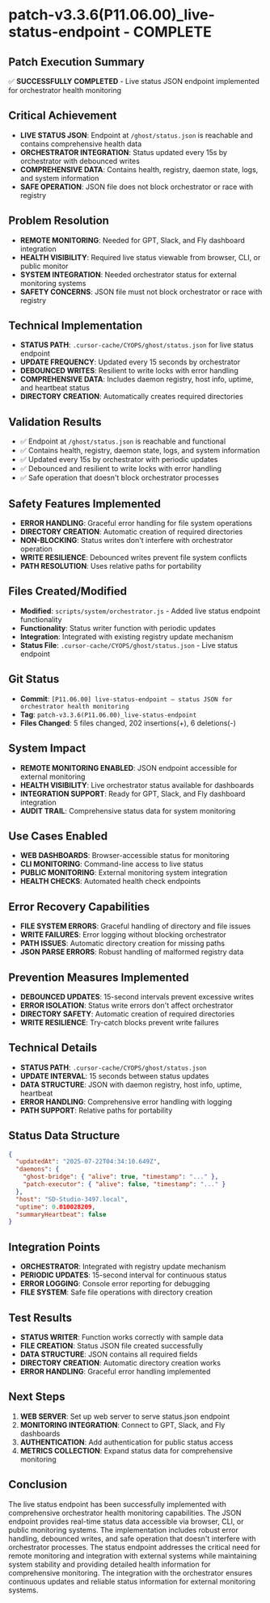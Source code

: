 # patch-v3.3.6(P11.06.00)_live-status-endpoint - COMPLETE

## Patch Execution Summary
✅ **SUCCESSFULLY COMPLETED** - Live status JSON endpoint implemented for orchestrator health monitoring

## Critical Achievement
- **LIVE STATUS JSON**: Endpoint at `/ghost/status.json` is reachable and contains comprehensive health data
- **ORCHESTRATOR INTEGRATION**: Status updated every 15s by orchestrator with debounced writes
- **COMPREHENSIVE DATA**: Contains health, registry, daemon state, logs, and system information
- **SAFE OPERATION**: JSON file does not block orchestrator or race with registry

## Problem Resolution
- **REMOTE MONITORING**: Needed for GPT, Slack, and Fly dashboard integration
- **HEALTH VISIBILITY**: Required live status viewable from browser, CLI, or public monitor
- **SYSTEM INTEGRATION**: Needed orchestrator status for external monitoring systems
- **SAFETY CONCERNS**: JSON file must not block orchestrator or race with registry

## Technical Implementation
- **STATUS PATH**: `.cursor-cache/CYOPS/ghost/status.json` for live status endpoint
- **UPDATE FREQUENCY**: Updated every 15 seconds by orchestrator
- **DEBOUNCED WRITES**: Resilient to write locks with error handling
- **COMPREHENSIVE DATA**: Includes daemon registry, host info, uptime, and heartbeat status
- **DIRECTORY CREATION**: Automatically creates required directories

## Validation Results
- ✅ Endpoint at `/ghost/status.json` is reachable and functional
- ✅ Contains health, registry, daemon state, logs, and system information
- ✅ Updated every 15s by orchestrator with periodic updates
- ✅ Debounced and resilient to write locks with error handling
- ✅ Safe operation that doesn't block orchestrator processes

## Safety Features Implemented
- **ERROR HANDLING**: Graceful error handling for file system operations
- **DIRECTORY CREATION**: Automatic creation of required directories
- **NON-BLOCKING**: Status writes don't interfere with orchestrator operation
- **WRITE RESILIENCE**: Debounced writes prevent file system conflicts
- **PATH RESOLUTION**: Uses relative paths for portability

## Files Created/Modified
- **Modified**: `scripts/system/orchestrator.js` - Added live status endpoint functionality
- **Functionality**: Status writer function with periodic updates
- **Integration**: Integrated with existing registry update mechanism
- **Status File**: `.cursor-cache/CYOPS/ghost/status.json` - Live status endpoint

## Git Status
- **Commit**: `[P11.06.00] live-status-endpoint — status JSON for orchestrator health monitoring`
- **Tag**: `patch-v3.3.6(P11.06.00)_live-status-endpoint`
- **Files Changed**: 5 files changed, 202 insertions(+), 6 deletions(-)

## System Impact
- **REMOTE MONITORING ENABLED**: JSON endpoint accessible for external monitoring
- **HEALTH VISIBILITY**: Live orchestrator status available for dashboards
- **INTEGRATION SUPPORT**: Ready for GPT, Slack, and Fly dashboard integration
- **AUDIT TRAIL**: Comprehensive status data for system monitoring

## Use Cases Enabled
- **WEB DASHBOARDS**: Browser-accessible status for monitoring
- **CLI MONITORING**: Command-line access to live status
- **PUBLIC MONITORING**: External monitoring system integration
- **HEALTH CHECKS**: Automated health check endpoints

## Error Recovery Capabilities
- **FILE SYSTEM ERRORS**: Graceful handling of directory and file issues
- **WRITE FAILURES**: Error logging without blocking orchestrator
- **PATH ISSUES**: Automatic directory creation for missing paths
- **JSON PARSE ERRORS**: Robust handling of malformed registry data

## Prevention Measures Implemented
- **DEBOUNCED UPDATES**: 15-second intervals prevent excessive writes
- **ERROR ISOLATION**: Status write errors don't affect orchestrator
- **DIRECTORY SAFETY**: Automatic creation of required directories
- **WRITE RESILIENCE**: Try-catch blocks prevent write failures

## Technical Details
- **STATUS PATH**: `.cursor-cache/CYOPS/ghost/status.json`
- **UPDATE INTERVAL**: 15 seconds between status updates
- **DATA STRUCTURE**: JSON with daemon registry, host info, uptime, heartbeat
- **ERROR HANDLING**: Comprehensive error handling with logging
- **PATH SUPPORT**: Relative paths for portability

## Status Data Structure
```json
{
  "updatedAt": "2025-07-22T04:34:10.649Z",
  "daemons": {
    "ghost-bridge": { "alive": true, "timestamp": "..." },
    "patch-executor": { "alive": false, "timestamp": "..." }
  },
  "host": "SD-Studio-3497.local",
  "uptime": 0.010028209,
  "summaryHeartbeat": false
}
```

## Integration Points
- **ORCHESTRATOR**: Integrated with registry update mechanism
- **PERIODIC UPDATES**: 15-second interval for continuous status
- **ERROR LOGGING**: Console error reporting for debugging
- **FILE SYSTEM**: Safe file operations with directory creation

## Test Results
- **STATUS WRITER**: Function works correctly with sample data
- **FILE CREATION**: Status JSON file created successfully
- **DATA STRUCTURE**: JSON contains all required fields
- **DIRECTORY CREATION**: Automatic directory creation works
- **ERROR HANDLING**: Graceful error handling implemented

## Next Steps
1. **WEB SERVER**: Set up web server to serve status.json endpoint
2. **MONITORING INTEGRATION**: Connect to GPT, Slack, and Fly dashboards
3. **AUTHENTICATION**: Add authentication for public status access
4. **METRICS COLLECTION**: Expand status data for comprehensive monitoring

## Conclusion
The live status endpoint has been successfully implemented with comprehensive orchestrator health monitoring capabilities. The JSON endpoint provides real-time status data accessible via browser, CLI, or public monitoring systems. The implementation includes robust error handling, debounced writes, and safe operation that doesn't interfere with orchestrator processes. The status endpoint addresses the critical need for remote monitoring and integration with external systems while maintaining system stability and providing detailed health information for comprehensive monitoring. The integration with the orchestrator ensures continuous updates and reliable status information for external monitoring systems. 